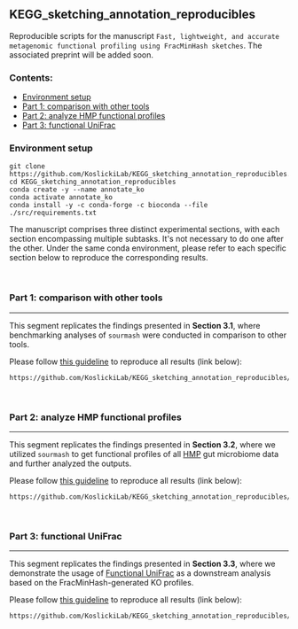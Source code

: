 ## KEGG_sketching_annotation_reproducibles

Reproducible scripts for the manuscript `Fast, lightweight, and accurate metagenomic functional profiling
using FracMinHash sketches`. The associated preprint will be added soon.

<!-- TOC start -->

### Contents:

- [Environment setup](#environment-setup)
- [Part 1: comparison with other tools](#part-1-comparison-with-other-tools)
- [Part 2: analyze HMP functional profiles](#part-2-analyze-hmp-functional-profiles)
- [Part 3: functional UniFrac](#part-3-functional-unifrac)

<!-- TOC end -->



<!-- TOC --><a name="environment-setup"></a>

### Environment setup

```
git clone https://github.com/KoslickiLab/KEGG_sketching_annotation_reproducibles.git
cd KEGG_sketching_annotation_reproducibles
conda create -y --name annotate_ko
conda activate annotate_ko
conda install -y -c conda-forge -c bioconda --file ./src/requirements.txt
```



The manuscript comprises three distinct experimental sections, with each section encompassing multiple subtasks. It's not necessary to do one after the other. Under the same conda environment, please refer to each specific section below to reproduce the corresponding results. 

</br>

<!-- TOC --><a name="part-1-comparison-with-other-tools"></a>

### Part 1: comparison with other tools

---

This segment replicates the findings presented in **Section 3.1**, where benchmarking analyses of `sourmash` were conducted in comparison to other tools. 

Please follow [this guideline](https://github.com/KoslickiLab/KEGG_sketching_annotation_reproducibles/blob/main/comparison_with_other_tools/README.md) to reproduce all results (link below):

```
https://github.com/KoslickiLab/KEGG_sketching_annotation_reproducibles/blob/main/comparison_with_other_tools/README.md
```

</br>

<!-- TOC --><a name="part-2-analyze-hmp-functional-profiles"></a>

### Part 2: analyze HMP functional profiles

---

This segment replicates the findings presented in **Section 3.2**, where we utilized `sourmash` to get functional profiles of all [HMP](https://portal.hmpdacc.org/) gut microbiome data and further analyzed the outputs. 

Please follow [this guideline](https://github.com/KoslickiLab/KEGG_sketching_annotation_reproducibles/blob/main/part2_analyze_HMP_data/README.md) to reproduce all results (link below):

```
https://github.com/KoslickiLab/KEGG_sketching_annotation_reproducibles/blob/main/part2_analyze_HMP_data/README.md
```

</br>

<!-- TOC --><a name="part-3-functional-unifrac"></a>

### Part 3: functional UniFrac

---

This segment replicates the findings presented in **Section 3.3**, where we demonstrate the usage of [Functional UniFrac](https://github.com/KoslickiLab/FunUniFrac) as a downstream analysis based on the FracMinHash-generated KO profiles. 

Please follow [this guideline](https://github.com/KoslickiLab/KEGG_sketching_annotation_reproducibles/blob/main/) to reproduce all results (link below):

```
https://github.com/KoslickiLab/KEGG_sketching_annotation_reproducibles/blob/main/
```